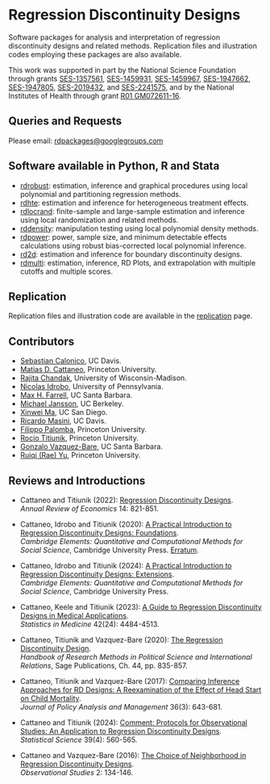 # Regression Discontinuity Designs

Software packages for analysis and interpretation of regression discontinuity designs and related methods. Replication files and illustration codes employing these packages are also available. 

This work was supported in part by the National Science Foundation through grants [SES-1357561](https://www.nsf.gov/awardsearch/showAward?AWD_ID=1357561), [SES-1459931](https://www.nsf.gov/awardsearch/showAward?AWD_ID=1459931), [SES-1459967](https://www.nsf.gov/awardsearch/showAward?AWD_ID=1459967), [SES-1947662](https://www.nsf.gov/awardsearch/showAward?AWD_ID=1947662), [SES-1947805](https://www.nsf.gov/awardsearch/showAward?AWD_ID=1947805), [SES-2019432](https://www.nsf.gov/awardsearch/showAward?AWD_ID=2019432), and [SES-2241575](https://www.nsf.gov/awardsearch/showAward?AWD_ID=2241575), and by the National Institutes of Health through grant [R01 GM072611-16](https://reporter.nih.gov/project-details/10093056).

## Queries and Requests

Please email: [rdpackages@googlegroups.com](mailto:rdpackages@googlegroups.com)

## Software available in Python, R and Stata

- [rdrobust](https://rdpackages.github.io/rdrobust): estimation, inference and graphical procedures using local polynomial and partitioning regression methods.
- [rdhte](https://rdpackages.github.io/rdhte): estimation and inference for heterogeneous treatment effects.
- [rdlocrand](https://rdpackages.github.io/rdlocrand): finite-sample and large-sample estimation and inference using local randomization and related methods.
- [rddensity](https://rdpackages.github.io/rddensity): manipulation testing using local polynomial density methods.
- [rdpower](https://rdpackages.github.io/rdpower): power, sample size, and minimum detectable effects calculations using robust bias-corrected local polynomial inference.
- [rd2d](https://rdpackages.github.io/rd2d): estimation and inference for boundary discontinuity designs.
- [rdmulti](https://rdpackages.github.io/rdmulti): estimation, inference, RD Plots, and extrapolation with multiple cutoffs and multiple scores.

## Replication

Replication files and illustration code are available in the [replication](https://rdpackages.github.io/replication) page.

## Contributors

- [Sebastian Calonico](https://sites.google.com/site/scalonico), UC Davis.
- [Matias D. Cattaneo](https://cattaneo.princeton.edu), Princeton University.
- [Rajita Chandak](https://rajitachandak.github.io), University of Wisconsin-Madison.
- [Nicolas Idrobo](https://idrobo.github.io/), University of Pennsylvania.
- [Max H. Farrell](https://maxhfarrell.com/), UC Santa Barbara.
- [Michael Jansson](http://www.econ.berkeley.edu/~mjansson/index.html), UC Berkeley.
- [Xinwei Ma](https://sites.google.com/view/xinweima), UC San Diego.
- [Ricardo Masini](https://anson.ucdavis.edu/~rmasini/), UC Davis.
- [Filippo Palomba](https://filippopalomba.github.io/), Princeton University.
- [Rocio Titiunik](https://titiunik.github.io/), Princeton University.
- [Gonzalo Vazquez-Bare](https://sites.google.com/site/gvazquezbare), UC Santa Barbara.
- [Ruiqi (Rae) Yu](https://ruiiiiqi.github.io/), Princeton University.

## Reviews and Introductions

- Cattaneo and Titiunik (2022): [Regression Discontinuity Designs](https://rdpackages.github.io/references/Cattaneo-Titiunik_2022_ARE.pdf).<br>
<i>Annual Review of Economics</i> 14: 821-851.

- Cattaneo, Idrobo and Titiunik (2020): [A Practical Introduction to Regression Discontinuity Designs: Foundations](https://rdpackages.github.io/references/Cattaneo-Idrobo-Titiunik_2020_CUP.pdf).<br>
_Cambridge Elements: Quantitative and Computational Methods for Social Science_, Cambridge University Press. [Erratum](https://rdpackages.github.io/references/Cattaneo-Idrobo-Titiunik_2020_CUP--erratum.pdf).

- Cattaneo, Idrobo and Titiunik (2024): [A Practical Introduction to Regression Discontinuity Designs: Extensions](https://rdpackages.github.io/references/Cattaneo-Idrobo-Titiunik_2024_CUP.pdf).<br>
_Cambridge Elements: Quantitative and Computational Methods for Social Science_, Cambridge University Press.

- Cattaneo, Keele and Titiunik (2023): [A Guide to Regression Discontinuity Designs in Medical Applications](https://rdpackages.github.io/references/Cattaneo-Keele-Titiunik_2023_SIM.pdf).<br>
_Statistics in Medicine_ 42(24): 4484-4513.

- Cattaneo, Titiunik and Vazquez-Bare (2020): [The Regression Discontinuity Design](https://rdpackages.github.io/references/Cattaneo-Titiunik-VazquezBare_2020_Sage.pdf).<br>
_Handbook of Research Methods in Political Science and International Relations_, Sage Publications, Ch. 44, pp. 835-857.

- Cattaneo, Titiunik and Vazquez-Bare (2017): [Comparing Inference Approaches for RD Designs: A Reexamination of the Effect of Head Start on Child Mortality](https://rdpackages.github.io/references/Cattaneo-Titiunik-VazquezBare_2017_JPAM.pdf).<br>
_Journal of Policy Analysis and Management_ 36(3): 643-681.

- Cattaneo and Titiunik (2024): [Comment: Protocols for Observational Studies: An Application to Regression Discontinuity Designs](https://rdpackages.github.io/references/Cattaneo-Titiunik_2024_STS--Comment.pdf).<br>
<i>Statistical Science</i> 39(4): 560-565.

- Cattaneo and Vazquez-Bare (2016): [The Choice of Neighborhood in Regression Discontinuity Designs](https://rdpackages.github.io/references/Cattaneo-VazquezBare_2016_ObsStud.pdf).<br>
_Observational Studies_ 2: 134-146.

<br><br>
